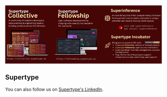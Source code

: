 <p align="center">
  <a href="https://supertype.ai">
  <img width="900" src="./supertype_wide.png">
  </a>
</p>

## Supertype
You can also follow us on [Supertype's LinkedIn](https://www.linkedin.com/company/supertype-ai/).